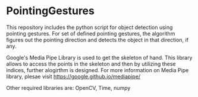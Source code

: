 # PointingGestures
This repository includes the python script for object detection using pointing gestures. For set of defined pointing gestures, the algorithm figures out the pointing direction and detects the object in that direction, if any.

Google's Media Pipe Library is used to get the skeleton of hand. This library allows to access the points in the skeleton and then by utilizing these indices, further alogirthm is designed. For more information on Media Pipe library, plesae visit https://google.github.io/mediapipe/

Other required libraries are:
OpenCV, Time, numpy


